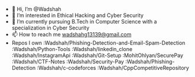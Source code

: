 - 👋 Hi, I’m @Wadshah
- 👀 I’m interested in Ethical Hacking and Cyber Security
- 🌱 I’m currently pursuing B.Tech in Computer Science with a specialization in Cyber Security
- 📫 How to reach me wadshahg13139@gmail.com
- Repos I own 
:Wadshah/Phishing-Detection-and-Email-Spam-Detection
:Wadshah/Python-Tools
:Wadshah/linkedin_clone
:Wadshah/InstagramApi
:Wadshah/Git-Setup
:MohitOhlyan/SecurePay
:Wadshah/CTF-Notes
:Wadshah/Security-Pay
:Wadshah/Phishing-Detection
:Wadshah/c-codeforces
:Wadshah/CppCompetitiveRepository

<!---
Wadshah/Wadshah is a ✨ special ✨ repository because its `README.md` (this file) appears on your GitHub profile.
You can click the Preview link to take a look at your changes.
--->
